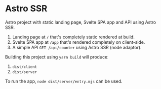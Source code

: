 # Astro SSR

Astro project with static landing page, Svelte SPA app and API using Astro SSR.

1. Landing page at `/` that's completely static rendered at build.
2. Svelte SPA app at `/app` that's rendered completely on client-side.
3. A simple API `GET /api/counter` using Astro SSR (node adaptor).

Building this project using `yarn build` will produce:

1. `dist/client`
2. `dist/server`

To run the app, `node dist/server/entry.mjs` can be used.

